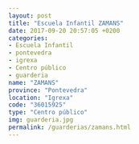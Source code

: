 ```yaml
---
layout: post
title: "Escuela Infantil ZAMANS"
date: 2017-09-20 20:57:05 +0200
categories:
- Escuela Infantil
- pontevedra
- igrexa
- Centro público
- guarderia
name: "ZAMANS"
province: "Pontevedra"
location: "Igrexa"
code: "36015925"
type: "Centro público"
img: guarderia.jpg
permalink: /guarderias/zamans.html
---
```

